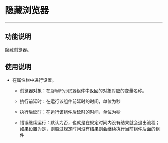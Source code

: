 # 隐藏浏览器
---
## 功能说明
隐藏浏览器。

## 使用说明
* 在属性栏中进行设置。

  * 浏览器对象：在`启动新的浏览器`组件中返回的对象对应的变量名称。

  * 执行前延时：在运行该组件前延时的时间，单位为秒
  
  * 执行后延时：在运行该组件后延时的时间，单位为秒
  
  * 错误继续运行：默认为否，也就是在规定时间内没有结果就会退出流程；如果设置为是，则超过规定时间没有结果则会继续执行当前组件后面的组件
